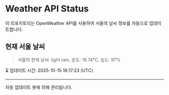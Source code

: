 
# Weather API Status

이 리포지토리는 OpenWeather API를 사용하여 서울의 날씨 정보를 자동으로 업데이트합니다.

## 현재 서울 날씨
> 서울의 현재 날씨: light rain, 온도: 16.74°C, 습도: 97%

⏳ 업데이트 시간: 2025-10-15 18:17:23 (UTC)

---
자동 업데이트 봇에 의해 관리됩니다.

